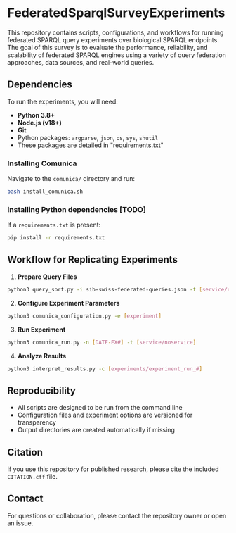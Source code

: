 # FederatedSparqlSurveyExperiments

This repository contains scripts, configurations, and workflows for running federated SPARQL query experiments over biological SPARQL endpoints. The goal of this survey is to evaluate the performance, reliability, and scalability of federated SPARQL engines using a variety of query federation approaches, data sources, and real-world queries.

## Dependencies
To run the experiments, you will need:
- **Python 3.8+**
- **Node.js (v18+)**
- **Git**
- Python packages: `argparse`, `json`, `os`, `sys`, `shutil`
- These packages are detailed in "requirements.txt"

### Installing Comunica
Navigate to the `comunica/` directory and run:
```bash
bash install_comunica.sh
```

### Installing Python dependencies [TODO]
If a `requirements.txt` is present:
```bash
pip install -r requirements.txt
```

## Workflow for Replicating Experiments
1. **Prepare Query Files**
```bash
python3 query_sort.py -i sib-swiss-federated-queries.json -t [service/noservice]
```

2. **Configure Experiment Parameters**
```bash
python3 comunica_configuration.py -e [experiment]
```

3. **Run Experiment**
```bash
python3 comunica_run.py -n [DATE-EX#] -t [service/noservice]
```

4. **Analyze Results**
```bash
python3 interpret_results.py -c [experiments/experiment_run_#]
```

## Reproducibility
- All scripts are designed to be run from the command line
- Configuration files and experiment options are versioned for transparency
- Output directories are created automatically if missing

## Citation
If you use this repository for published research, please cite the included `CITATION.cff` file.

## Contact
For questions or collaboration, please contact the repository owner or open an issue.
